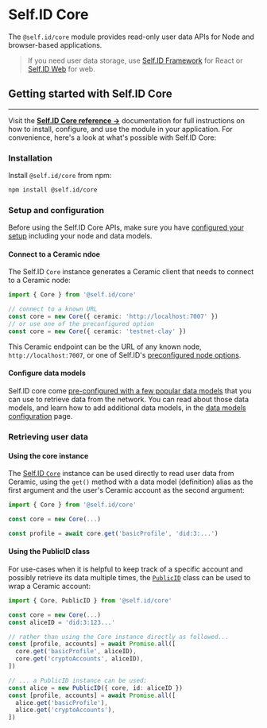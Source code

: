 # **Self.ID Core**

The `@self.id/core` module provides read-only user data APIs for Node and browser-based applications.

> If you need user data storage, use [Self.ID Framework](framework.md) for React or [Self.ID Web](write.md) for web.

## **Getting started with Self.ID Core**

---

Visit the [**Self.ID Core reference →**](../../reference/self-id/modules/core.md) documentation for full instructions on how to install, configure, and use the module in your application. For convenience, here's a look at what's possible with Self.ID Core:

### **Installation**

Install `@self.id/core` from npm:

```bash
npm install @self.id/core
```

### **Setup and configuration**

Before using the Self.ID Core APIs, make sure you have [configured your setup](configuration.md) including your node and data models.

#### Connect to a Ceramic ndoe

The Self.ID `Core` instance generates a Ceramic client that needs to connect to a Ceramic node:

```ts
import { Core } from '@self.id/core'

// connect to a known URL
const core = new Core({ ceramic: 'http://localhost:7007' })
// or use one of the preconfigured option
const core = new Core({ ceramic: 'testnet-clay' })
```

This Ceramic endpoint can be the URL of any known node, `http://localhost:7007`, or one of Self.ID's [preconfigured node options](configuration.md#connect-to-a-ceramic-node).

#### Configure data models

Self.ID core come [pre-configured with a few popular data models](configuration.md#configure-your-data-models) that you can use to retrieve data from the network. You can read about those data models, and learn how to add additional data models, in the [data models configuration](configuration.md#using-additional-data-models) page.

### **Retrieving user data**

#### Using the core instance

The [Self.ID `Core`](../../reference/self-id/classes/core.Core.md) instance can be used directly to read user data from Ceramic, using the `get()` method with a data model (definition) alias as the first argument and the user's Ceramic account as the second argument:

```ts
import { Core } from '@self.id/core'

const core = new Core(...)

const profile = await core.get('basicProfile', 'did:3:...')
```

#### Using the PublicID class

For use-cases when it is helpful to keep track of a specific account and possibly retrieve its data multiple times, the [`PublicID`](../../reference/self-id/classes/core.PublicID.md) class can be used to wrap a Ceramic account:

```ts
import { Core, PublicID } from '@self.id/core'

const core = new Core(...)
const aliceID = 'did:3:123...'

// rather than using the Core instance directly as followed...
const [profile, accounts] = await Promise.all([
  core.get('basicProfile', aliceID),
  core.get('cryptoAccounts', aliceID),
])

// ... a PublicID instance can be used:
const alice = new PublicID({ core, id: aliceID })
const [profile, accounts] = await Promise.all([
  alice.get('basicProfile'),
  alice.get('cryptoAccounts'),
])
```
